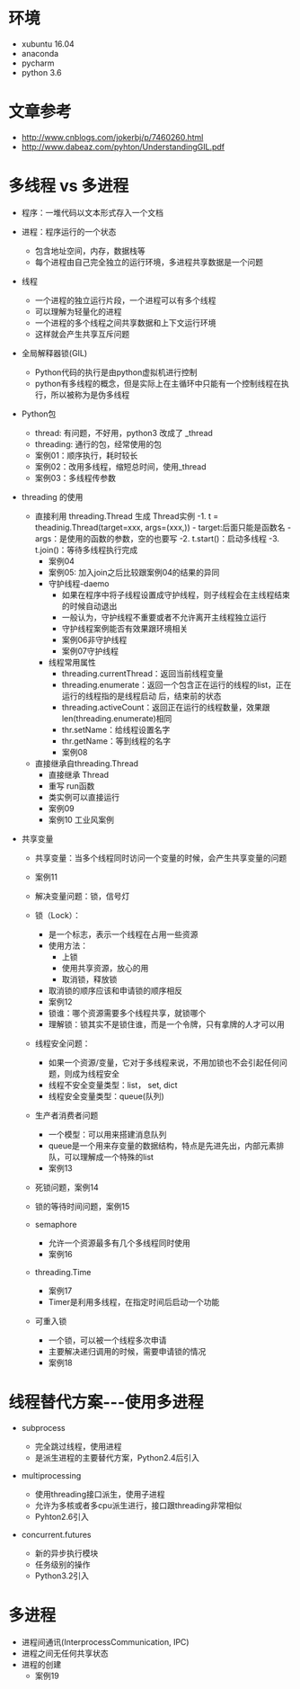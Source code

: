 # 环境
- xubuntu 16.04
- anaconda
- pycharm
- python 3.6
# 文章参考
- http://www.cnblogs.com/jokerbj/p/7460260.html
- http://www.dabeaz.com/pyhton/UnderstandingGIL.pdf

# 多线程 vs 多进程
- 程序：一堆代码以文本形式存入一个文档
- 进程：程序运行的一个状态
    - 包含地址空间，内存，数据栈等
    - 每个进程由自己完全独立的运行环境，多进程共享数据是一个问题
- 线程
    - 一个进程的独立运行片段，一个进程可以有多个线程
    - 可以理解为轻量化的进程
    - 一个进程的多个线程之间共享数据和上下文运行环境
    - 这样就会产生共享互斥问题
- 全局解释器锁(GIL)
    - Python代码的执行是由python虚拟机进行控制
    - python有多线程的概念，但是实际上在主循环中只能有一个控制线程在执行，所以被称为是伪多线程

- Python包
    - thread: 有问题，不好用，python3 改成了 _thread
    - threading: 通行的包，经常使用的包
    - 案例01：顺序执行，耗时较长
    - 案例02：改用多线程，缩短总时间，使用_thread
    - 案例03：多线程传参数

- threading 的使用
    - 直接利用 threading.Thread 生成 Thread实例
        -1. t = theadinig.Thread(target=xxx, args=(xxx,))
            - target:后面只能是函数名
            - args：是使用的函数的参数，空的也要写
        -2. t.start()：启动多线程
        -3. t.join()：等待多线程执行完成
        - 案例04
        - 案例05: 加入join之后比较跟案例04的结果的异同
        - 守护线程-daemo
            - 如果在程序中将子线程设置成守护线程，则子线程会在主线程结束的时候自动退出
            - 一般认为，守护线程不重要或者不允许离开主线程独立运行
            - 守护线程案例能否有效果跟环境相关
            - 案例06非守护线程
            - 案例07守护线程
        - 线程常用属性
            - threading.currentThread：返回当前线程变量
            - threading.enumerate：返回一个包含正在运行的线程的list，正在运行的线程指的是线程启动
                                    后，结束前的状态
            - threading.activeCount：返回正在运行的线程数量，效果跟len(threading.enumerate)相同
            - thr.setName：给线程设置名字
            - thr.getName：等到线程的名字
            - 案例08
    - 直接继承自threading.Thread
        - 直接继承 Thread
        - 重写 run函数
        - 类实例可以直接运行
        - 案例09
        - 案例10  工业风案例
        
- 共享变量
    - 共享变量：当多个线程同时访问一个变量的时候，会产生共享变量的问题
    - 案例11
    - 解决变量问题：锁，信号灯
    - 锁（Lock）：
        - 是一个标志，表示一个线程在占用一些资源
        - 使用方法：
            - 上锁
            - 使用共享资源，放心的用
            - 取消锁，释放锁
        - 取消锁的顺序应该和申请锁的顺序相反
        - 案例12
        - 锁谁：哪个资源需要多个线程共享，就锁哪个
        - 理解锁：锁其实不是锁住谁，而是一个令牌，只有拿牌的人才可以用
    - 线程安全问题：
        - 如果一个资源/变量，它对于多线程来说，不用加锁也不会引起任何问题，则成为线程安全
        - 线程不安全变量类型：list， set, dict
        - 线程安全变量类型：queue(队列)
    - 生产者消费者问题
        - 一个模型：可以用来搭建消息队列
        - queue是一个用来存变量的数据结构，特点是先进先出，内部元素排队，可以理解成一个特殊的list
        - 案例13
    - 死锁问题，案例14
    - 锁的等待时间问题，案例15
    - semaphore
        - 允许一个资源最多有几个多线程同时使用
        - 案例16
    - threading.Time
        - 案例17
        - Timer是利用多线程，在指定时间后启动一个功能
        
    - 可重入锁
        - 一个锁，可以被一个线程多次申请
        - 主要解决递归调用的时候，需要申请锁的情况
        - 案例18
   
# 线程替代方案---使用多进程
- subprocess
    - 完全跳过线程，使用进程
    - 是派生进程的主要替代方案，Python2.4后引入
    
- multiprocessing
    - 使用threading接口派生，使用子进程
    - 允许为多核或者多cpu派生进行，接口跟threading非常相似
    - Pyhton2.6引入
    
- concurrent.futures
    - 新的异步执行模块
    - 任务级别的操作
    - Python3.2引入
    
# 多进程
- 进程间通讯(InterprocessCommunication, IPC)
- 进程之间无任何共享状态
- 进程的创建
    - 案例19
